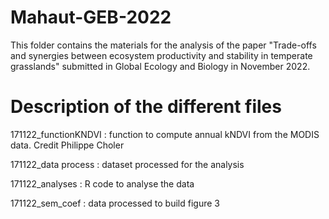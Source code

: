 # Mahaut-GEB-2022

This folder contains the materials for the analysis of the paper "Trade-offs and synergies between ecosystem productivity and stability in temperate grasslands" submitted in Global Ecology and Biology in November 2022.

# Description of the different files

171122_functionKNDVI : function to compute annual kNDVI from the MODIS data. Credit Philippe Choler

171122_data process : dataset processed for the analysis

171122_analyses : R code to analyse the data

171122_sem_coef : data processed to build figure 3
